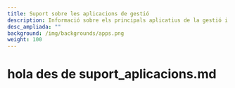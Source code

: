 ```yaml
---
title: Suport sobre les aplicacions de gestió
description: Informació sobre els principals aplicatius de la gestió i execució dels projectes (JIRA, Confluence, Drive, Testrail…)
desc_ampliada: ""
background: /img/backgrounds/apps.png
weight: 100
---
```

# hola des de suport_aplicacions.md
